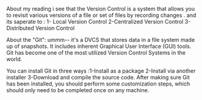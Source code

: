 About my reading i see that the Version Control is a system that allows you to revisit various versions of a file or set of files by recording changes  .
and its saperate to :
1- Local Version Control
2-Centralized Version Control
3-Distributed Version Control


About the "Git":
ummm--  it's a DVCS that stores data in a file system made up of snapshots. It includes inherent Graphical User Interface (GUI) tools. Git has become one of the most utilized Version Control Systems in the world.

You can install Git in three ways :1-Install as a package
2-Install via another installer
3-Download and compile the source code.
After making sure Git has been installed, you should perform some customization steps, which should only need to be completed once on any machine.